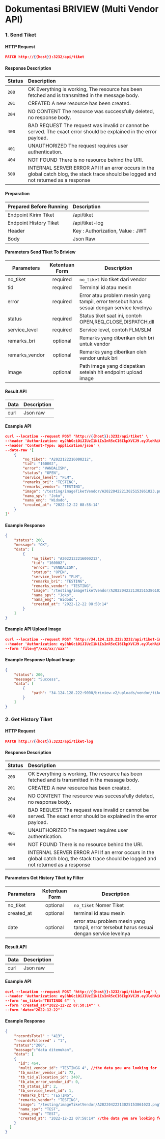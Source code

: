 # Dokumentasi BRIVIEW (Multi Vendor API)

### 1.  Send Tiket

#### HTTP Request
```json
PATCH http://{{host}}:3232/api/tiket
```
#### Response Description

| Status   |  Description  |
| ------------- |:--------------|
|`200`| OK Everything is working, The resource has been fetched and is transmitted in the message body.|
|`201`| CREATED A new resource has been created.|
|`204`| NO CONTENT The resource was successfully deleted, no response body.|
|`400`| BAD REQUEST The request was invalid or cannot be served. The exact error should be explained in the error payload.|
|`401`| UNAUTHORIZED The request requires user authentication.|
|`404`| NOT FOUND There is no resource behind the URI.|
|`500`| INTERNAL SERVER ERROR API If an error occurs in the global catch blog, the stack trace should be logged and not returned as a response |

#### Preparation

| Prepared Before Running |  Description  |
| ------------- |:--------------|
|Endpoint Kirim Tiket |/api/tiket|
|Endpoint History Tiket |/api/tiket-log|
|Header |Key : Authorization, Value : JWT |
|Body | Json Raw |


#### Parameters Send Tiket To Briview

| Parameters    |  Ketentuan Form      | Description  |
| ------------- |:-------------:| -------------|
| no_tiket   | required	  	| `no_tiket` No tiket dari vendor |
| tid         | required      |   Terminal id atau mesin  	   |
| error         | required      |   Error atau problem mesin yang tampil, error tersebut harus sesuai dengan service levelnya  	   |
| status         | required      |   Status tiket saat ini, contoh OPEN,REQ_CLOSE,DISPATCH,dll 	   |
| service_level         | required      |   Service level, contoh FLM/SLM 	   |
| remarks_bri         | optional      |   Remarks yang diberikan oleh bri untuk vendor 	   |
| remarks_vendor         | optional      |   Remarks yang diberikan oleh vendor untuk bri	   |
| image         | optional      |   Path image yang didapatkan setelah hit endpoint upload image	   |

#### Result API

| Data |  Description  |
| ------------- |:--------------|
| curl | Json raw |

#### Example API
```json
curl --location --request POST 'http://{{host}}:3232/api/tiket' \
--header 'Authorization: eyJhbGciOiJIUzI1NiIsInR5cCI6IkpXVCJ9.eyJleHAiOjE2NzI3OTkxMDYsInVzZXIiOnsiaWQiOjI1fX0.tPBNCEXELWvCFl9_SjyskCCXlqwyJqBLix7Cm3WKf6g' \
--header 'Content-Type: application/json' \
--data-raw '[
    {
        "no_tiket": "A2022122216000212",
        "tid": "160002",
        "error": "VANDALISM",
        "status": "OPEN",
        "service_level": "FLM",
        "remarks_bri": "TESTING",
        "remarks_vendor": "TESTING",
        "image": "/testing/imageTiketVendor/A20220422213025153861023.png",
        "nama_spv": "Joko",
        "nama_eng": "Widodo",
        "created_at": "2022-12-22 08:58:14"
    }
]'

```
#### Example Response
```json
{
    "status": 200,
    "message": "OK",
    "data": [
        {
            "no_tiket": "A2022122216000212",
            "tid": "160002",
            "error": "VANDALISM",
            "status": "OPEN",
            "service_level": "FLM",
            "remarks_bri": "TESTING",
            "remarks_vendor": "TESTING",
            "image": "/testing/imageTiketVendor/A20220422213025153861023.png",
            "nama_spv": "Joko",
            "nama_eng": "Widodo",
            "created_at": "2022-12-22 08:58:14"
        }
    ]
}
```
#### Example API Upload Image
```json
curl --location --request POST 'http://34.124.128.222:3232/api/tiket-image' \
--header 'Authorization: eyJhbGciOiJIUzI1NiIsInR5cCI6IkpXVCJ9.eyJleHAiOjE2NzI3OTkxMDYsInVzZXIiOnsiaWQiOjI1fX0.tPBNCEXELWvCFl9_SjyskCCXlqwyJqBLix7Cm3WKf6g' \
--form 'file=@"/xxx/xx//xxx"'

```
#### Example Response Upload Image
```json
{
    "status": 200,
    "message": "Success",
    "data": [
        {
            "path": "34.124.128.222:9000/briview-v2/uploads/vendor/tiket/22/2022/12/22/WodTB2rJ8SobMgQ1nrtR245jxOrsov.png"
        }
    ]
}
```
### 2. Get History Tiket  

#### HTTP Request
```json
PATCH http://{{host}}:3232/api/tiket-log
```
#### Response Description

| Status   |  Description  |
| ------------- |:--------------|
|`200`| OK Everything is working, The resource has been fetched and is transmitted in the message body.|
|`201`| CREATED A new resource has been created.|
|`204`| NO CONTENT The resource was successfully deleted, no response body.|
|`400`| BAD REQUEST The request was invalid or cannot be served. The exact error should be explained in the error payload.|
|`401`| UNAUTHORIZED The request requires user authentication.|
|`404`| NOT FOUND There is no resource behind the URI.|
|`500`| INTERNAL SERVER ERROR API If an error occurs in the global catch blog, the stack trace should be logged and not returned as a response |

#### Parameters Get History Tiket by Filter

| Parameters    |    Ketentuan Form   | Description  |
| ------------- |:-------------:| -------------|
| no_tiket   | optional  	| `no_tiket` Nomer Tiket|
| created_at    | optional    |   terminal id atau mesin  	   |
| date         | optional      |   error atau problem mesin yang tampil, error tersebut harus sesuai dengan service levelnya  	   |

#### Result API

| Data |  Description  |
| ------------- |:--------------|
| curl | Json raw |

#### Example API
```json
curl --location --request POST 'http://{{host}}:3232/api/tiket-log' \
--header 'Authorization: eyJhbGciOiJIUzI1NiIsInR5cCI6IkpXVCJ9.eyJleHAiOjE2NzI3OTkxMDYsInVzZXIiOnsiaWQiOjI1fX0.tPBNCEXELWvCFl9_SjyskCCXlqwyJqBLix7Cm3WKf6g' \
--form 'no_tiket="TESTINGG 4"' \
--form 'created_at="2022-12-22 07:58:14"' \
--form 'date="2022-12-22"'
```
#### Example Response
```json
{
    "recordsTotal" : "413",
    "recordsFiltered" : "1",
    "status":"200",
    "massage":"data ditemukan",
	"data": [
    {
      "id": 464,
      "multi_vendor_id": "TESTINGG 4", //the data you are looking for
      "tb_master_vendor_id": 72,
      "tb_tid_allocation_id": 3407,
      "tb_atm_error_vendor_id": 0,
      "tb_status_id": 2,
      "tb_service_level_id": 1,
      "remarks_bri": "TESTING",
      "remarks_vendor": "TESTING",
      "image": "/testing/imageTiketVendor/A20220422213025153861023.png",
      "nama_spv": "TEST",
      "nama_eng": "TEST",
      "created_at": "2022-12-22 07:58:14" //the data you are looking for
    }
  ]
}
```
